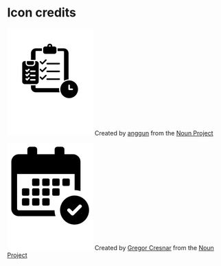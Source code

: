 # Icon credits

![schedule icon](schedule.svg)
Created by [anggun](https://thenounproject.com/wiradesign4/) from the [Noun Project](https://thenounproject.com/)

![calendar icon](calendar.svg)
Created by [Gregor Cresnar](https://thenounproject.com/grega.cresnar/) from the [Noun Project](https://thenounproject.com/)
